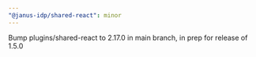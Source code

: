 ```yaml
---
"@janus-idp/shared-react": minor
---
```


Bump plugins/shared-react to 2.17.0 in main branch, in prep for release of 1.5.0

